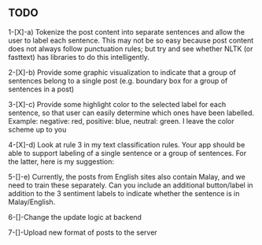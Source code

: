 ## TODO

1-[X]-a) Tokenize the post content into separate sentences and allow the user to label each sentence. This may not be so easy because post content does not always follow punctuation rules; but try and see whether NLTK (or fasttext) has libraries to do this intelligently.

2-[X]-b) Provide some graphic visualization to indicate that a group of sentences belong to a single post (e.g. boundary box for a group of sentences in a post)

3-[X]-c) Provide some highlight color to the selected label for each sentence, so that user can easily determine which ones have been labelled. Example: negative: red, positive: blue, neutral: green. I leave the color scheme up to you

4-[X]-d) Look at rule 3 in my text classification rules. Your app should be able to support labeling of a single sentence or a group of sentences. For the latter, here is my suggestion:

5-[]-e) Currently, the posts from English sites also contain Malay, and we need to train these separately. Can you include an additional button/label in addition to the 3 sentiment labels to indicate whether the sentence is in Malay/English.

6-[]-Change the update logic at backend

7-[]-Upload new format of posts to the server
